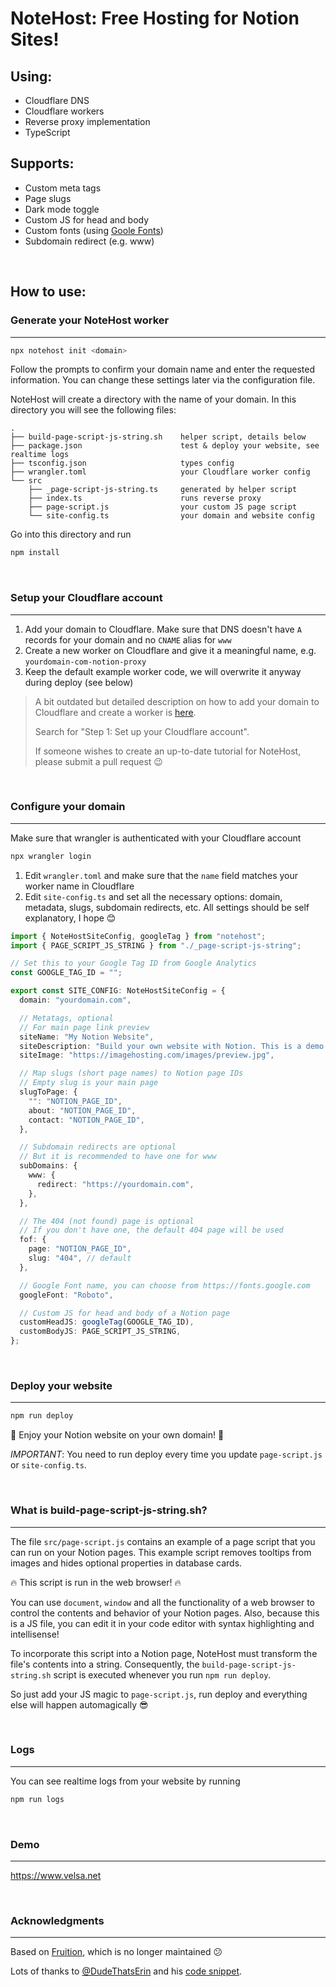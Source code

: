 # NoteHost: Free Hosting for Notion Sites!

## Using:

- Cloudflare DNS
- Cloudflare workers
- Reverse proxy implementation
- TypeScript

## Supports:

- Custom meta tags
- Page slugs
- Dark mode toggle
- Custom JS for head and body
- Custom fonts (using [Goole Fonts](https://fonts.google.com/))
- Subdomain redirect (e.g. www)

<br/>

## How to use:

### Generate your NoteHost worker

---

```sh
npx notehost init <domain>
```

Follow the prompts to confirm your domain name and enter the requested information. You can change these settings later via the configuration file.

NoteHost will create a directory with the name of your domain. In this directory you will see the following files:

```
.
├── build-page-script-js-string.sh    helper script, details below
├── package.json                      test & deploy your website, see realtime logs
├── tsconfig.json                     types config
├── wrangler.toml                     your Cloudflare worker config
└── src
    ├── _page-script-js-string.ts     generated by helper script
    ├── index.ts                      runs reverse proxy
    ├── page-script.js                your custom JS page script
    └── site-config.ts                your domain and website config
```

Go into this directory and run

```sh
npm install
```

<br/>

### Setup your Cloudflare account

---

1. Add your domain to Cloudflare. Make sure that DNS doesn't have `A` records for your domain and no `CNAME` alias for `www`
2. Create a new worker on Cloudflare and give it a meaningful name, e.g. `yourdomain-com-notion-proxy`
3. Keep the default example worker code, we will overwrite it anyway during deploy (see below)

> A bit outdated but detailed description on how to add your domain to Cloudflare and create a worker is [here](https://stephenou.notion.site/stephenou/Fruition-Free-Open-Source-Toolkit-for-Building-Websites-with-Notion-771ef38657244c27b9389734a9cbff44).
>
> Search for "Step 1: Set up your Cloudflare account".
>
> If someone wishes to create an up-to-date tutorial for NoteHost, please submit a pull request 😉

<br/>

### Configure your domain

---

Make sure that wrangler is authenticated with your Cloudflare account

```sh
npx wrangler login
```

1. Edit `wrangler.toml` and make sure that the `name` field matches your worker name in Cloudflare
2. Edit `site-config.ts` and set all the necessary options: domain, metadata, slugs, subdomain redirects, etc. All settings should be self explanatory, I hope 😊

```ts filename="src/site-config.ts"
import { NoteHostSiteConfig, googleTag } from "notehost";
import { PAGE_SCRIPT_JS_STRING } from "./_page-script-js-string";

// Set this to your Google Tag ID from Google Analytics
const GOOGLE_TAG_ID = "";

export const SITE_CONFIG: NoteHostSiteConfig = {
  domain: "yourdomain.com",

  // Metatags, optional
  // For main page link preview
  siteName: "My Notion Website",
  siteDescription: "Build your own website with Notion. This is a demo site.",
  siteImage: "https://imagehosting.com/images/preview.jpg",

  // Map slugs (short page names) to Notion page IDs
  // Empty slug is your main page
  slugToPage: {
    "": "NOTION_PAGE_ID",
    about: "NOTION_PAGE_ID",
    contact: "NOTION_PAGE_ID",
  },

  // Subdomain redirects are optional
  // But it is recommended to have one for www
  subDomains: {
    www: {
      redirect: "https://yourdomain.com",
    },
  },

  // The 404 (not found) page is optional
  // If you don't have one, the default 404 page will be used
  fof: {
    page: "NOTION_PAGE_ID",
    slug: "404", // default
  },

  // Google Font name, you can choose from https://fonts.google.com
  googleFont: "Roboto",

  // Custom JS for head and body of a Notion page
  customHeadJS: googleTag(GOOGLE_TAG_ID),
  customBodyJS: PAGE_SCRIPT_JS_STRING,
};
```

<br/>

### Deploy your website

---

```sh
npm run deploy
```

🎉 Enjoy your Notion website on your own domain! 🎉

_IMPORTANT_: You need to run deploy every time you update `page-script.js` or `site-config.ts`.

<br/>

### What is build-page-script-js-string.sh?

---

The file `src/page-script.js` contains an example of a page script that you can run on your Notion pages.
This example script removes tooltips from images and hides optional properties in database cards.

🔥 This script is run in the web browser! 🔥

You can use `document`, `window` and all the functionality of a web browser to control the contents and behavior of your Notion pages.
Also, because this is a JS file, you can edit it in your code editor with syntax highlighting and intellisense!

To incorporate this script into a Notion page, NoteHost must transform the file's contents into a string. Consequently, the `build-page-script-js-string.sh` script is executed whenever you run `npm run deploy`.

So just add your JS magic to `page-script.js`, run deploy and everything else will happen automagically 😎

<br/>

### Logs

---

You can see realtime logs from your website by running

```sh
npm run logs
```

<br/>

### Demo

---

https://www.velsa.net

<br/>

### Acknowledgments

---

Based on [Fruition](https://fruitionsite.com), which is no longer maintained 😕

Lots of thanks to [@DudeThatsErin](https://github.com/DudeThatsErin) and his [code snippet](https://github.com/stephenou/fruitionsite/issues/258#issue-1929516345).
